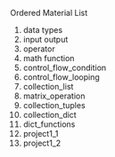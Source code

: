 Ordered Material List
1. data types
2. input output
3. operator
4. math function
5. control_flow_condition
6. control_flow_looping
7. collection_list
8. matrix_operation
9. collection_tuples
10. collection_dict
11. dict_functions
12. project1_1
13. project1_2